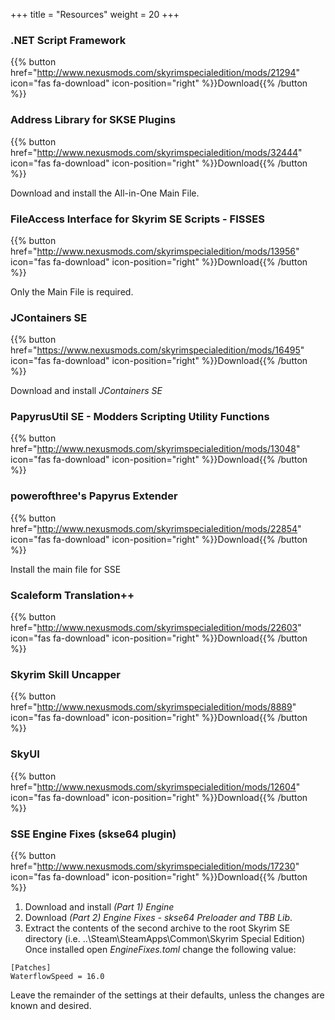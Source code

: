 +++
title = "Resources"
weight = 20
+++

### .NET Script Framework
{{% button href="http://www.nexusmods.com/skyrimspecialedition/mods/21294" icon="fas fa-download" icon-position="right" %}}Download{{% /button %}}

### Address Library for SKSE Plugins
{{% button href="http://www.nexusmods.com/skyrimspecialedition/mods/32444" icon="fas fa-download" icon-position="right" %}}Download{{% /button %}}

Download and install the All-in-One Main File. 

### FileAccess Interface for Skyrim SE Scripts - FISSES
{{% button href="http://www.nexusmods.com/skyrimspecialedition/mods/13956" icon="fas fa-download" icon-position="right" %}}Download{{% /button %}}

Only the Main File is required. 

### JContainers SE
{{% button href="https://www.nexusmods.com/skyrimspecialedition/mods/16495" icon="fas fa-download" icon-position="right" %}}Download{{% /button %}}

Download and install *JContainers SE*

### PapyrusUtil SE - Modders Scripting Utility Functions
{{% button href="http://www.nexusmods.com/skyrimspecialedition/mods/13048" icon="fas fa-download" icon-position="right" %}}Download{{% /button %}}

### powerofthree's Papyrus Extender
{{% button href="http://www.nexusmods.com/skyrimspecialedition/mods/22854" icon="fas fa-download" icon-position="right" %}}Download{{% /button %}}

Install the main file for SSE

### Scaleform Translation++
{{% button href="http://www.nexusmods.com/skyrimspecialedition/mods/22603" icon="fas fa-download" icon-position="right" %}}Download{{% /button %}}

### Skyrim Skill Uncapper
{{% button href="http://www.nexusmods.com/skyrimspecialedition/mods/8889" icon="fas fa-download" icon-position="right" %}}Download{{% /button %}}

### SkyUI
{{% button href="http://www.nexusmods.com/skyrimspecialedition/mods/12604" icon="fas fa-download" icon-position="right" %}}Download{{% /button %}}

### SSE Engine Fixes (skse64 plugin)
{{% button href="http://www.nexusmods.com/skyrimspecialedition/mods/17230" icon="fas fa-download" icon-position="right" %}}Download{{% /button %}}

1. Download and install *(Part 1) Engine*
1. Download *(Part 2) Engine Fixes - skse64 Preloader and TBB Lib*.
1. Extract the contents of the second archive to the root Skyrim SE directory (i.e. ..\Steam\SteamApps\Common\Skyrim Special Edition\) 
Once installed open *EngineFixes.toml* change the following value:

```
[Patches]
WaterflowSpeed = 16.0
```

Leave the remainder of the settings at their defaults, unless the changes are known and desired.

